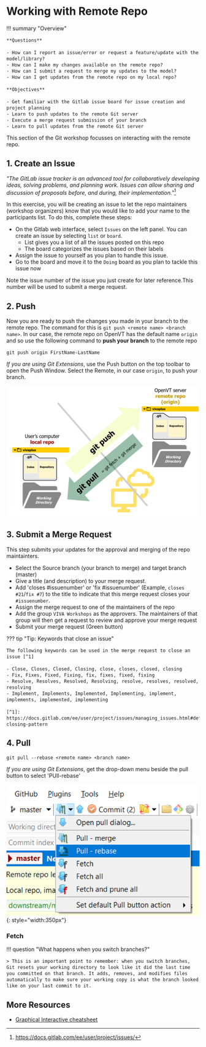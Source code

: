 # Working with Remote Repo

!!! summary "Overview" 

    **Questions**

    - How can I report an issue/error or request a feature/update with the model/library?
    - How can I make my changes available on the remote repo?
    - How can I submit a request to merge my updates to the model?
    - How can I get updates from the remote repo on my local repo?
  
    **Objectives** 

    - Get familiar with the Gitlab issue board for issue creation and project planning
    - Learn to push updates to the remote Git server
    - Execute a merge request submission of your branch
    - Learn to pull updates from the remote Git server
  

 This section of the Git workshop focusses on interacting with the remote repo.

## **1. Create an Issue**
_"The GitLab issue tracker is an advanced tool for collaboratively developing ideas, solving problems, and planning work. Issues can allow sharing and discussion of proposals before, and during, their implementation."_[^1]

In this exercise, you will be creating an issue to let the repo maintainers (workshop organizers) know that you would like to add your name to the participants list. To do this, complete these steps:

- On the Gitlab web interface, select `Issues` on the left panel. You can create an issue by selecting `list` or `board`.
    - List gives you a list of all the issues posted on this repo
    - The board categorizes the issues based on their labels
- Assign the issue to yourself as you plan to handle this issue.
- Go to the board and move it to the `Doing` board as you plan to tackle this issue now


Note the issue number of the issue you just create for later reference.This number will be used to submit a merge request.

[^1]: https://docs.gitlab.com/ee/user/project/issues/



## **2. Push**

Now you are ready to push the changes you made in your branch to the remote repo. The command for this is `git push <remote name> <branch name>`. In our case, the remote repo on OpenVT has the default name `origin` and so use the following command to **push your branch** to the remote repo

```
git push origin FirstName-LastName
```
_If you are using Git Extensions_, use the Push button on the top toolbar to open the Push Window. Select the Remote, in our case `origin`, to push your branch.

![Git pull and push](img/git-pull-push_1.png)

## **3. Submit a Merge Request**

This step submits your updates for the approval and merging of the repo maintainters.

- Select the Source branch (your branch to merge) and target branch (master)
- Give a title (and description) to your merge request. 
- Add 'closes #issuenumber' or 'fix #issuenumber' (Example, `closes #21`/`fix #7`) to the title to indicate that this merge request closes your `#issuenumber`.
- Assign the merge request to one of the maintainers of the repo
- Add the group `VIVA Workshops` as the approvers. The maintainers of that group will then get a request to review and approve your merge request
- Submit your merge request (Green button)

??? tip "Tip: Keywords that close an issue"
    
    The following keywords can be used in the merge request to close an issue [^1]

    - Close, Closes, Closed, Closing, close, closes, closed, closing
    - Fix, Fixes, Fixed, Fixing, fix, fixes, fixed, fixing
    - Resolve, Resolves, Resolved, Resolving, resolve, resolves, resolved, resolving
    - Implement, Implements, Implemented, Implementing, implement, implements, implemented, implementing 

    [^1]: https://docs.gitlab.com/ee/user/project/issues/managing_issues.html#default-closing-pattern

## **4. Pull**

```
git pull --rebase <remote name> <branch name>
```

_If you are using Git Extensions_, get the drop-down menu beside the pull button to select 'PUll-rebase' 

![Git Extensions Pull Rebase](img/Git-extensions-pull-rebase.png#center){: style="width:350px"}

### Fetch



!!! question "What happens when you switch branches?"

    > This is an important point to remember: when you switch branches, Git resets your working directory to look like it did the last time you committed on that branch. It adds, removes, and modifies files automatically to make sure your working copy is what the branch looked like on your last commit to it.
        


## More Resources

- [Graphical Interactive cheatsheet](https://ndpsoftware.com/git-cheatsheet.html)